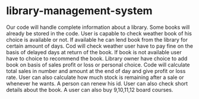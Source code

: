 # library-management-system
Our code will handle complete information about a library. Some books will already be stored in the code. User is capable to check weather book of his choice is available or not. If available he can lend book from the library for certain amount of days. Cod will check weather user have to pay fine on the basis of delayed days at return of the book. If book is not available user have to choice to recommend the book. Library owner have choice to add book on basis of sales profit or loss or personal choice. Code will calculate total sales in number and amount at the end of day and give profit or loss rate. User can also calculate how much stock is remaining after a sale or whenever he wants. A person can renew his id. User can also check short details about the book. A user can also buy 9,10,11,12 board courses.
